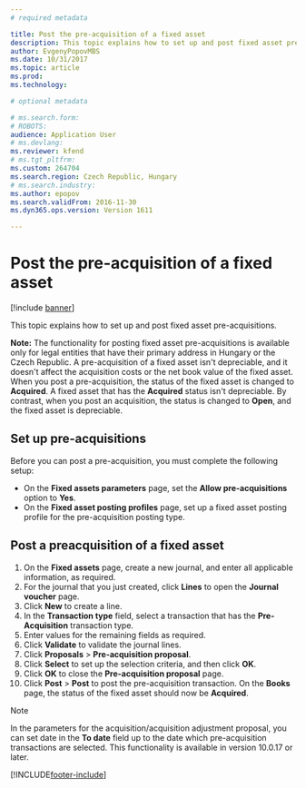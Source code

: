 ```yaml
---
# required metadata

title: Post the pre-acquisition of a fixed asset
description: This topic explains how to set up and post fixed asset pre-acquisitions.
author: EvgenyPopovMBS
ms.date: 10/31/2017
ms.topic: article
ms.prod: 
ms.technology: 

# optional metadata

# ms.search.form: 
# ROBOTS: 
audience: Application User
# ms.devlang: 
ms.reviewer: kfend
# ms.tgt_pltfrm: 
ms.custom: 264704
ms.search.region: Czech Republic, Hungary
# ms.search.industry: 
ms.author: epopov
ms.search.validFrom: 2016-11-30
ms.dyn365.ops.version: Version 1611

---
```


# Post the pre-acquisition of a fixed asset

[!include [banner](../includes/banner.md)]

This topic explains how to set up and post fixed asset pre-acquisitions.

**Note:** The functionality for posting fixed asset pre-acquisitions is available only for legal entities that have their primary address in Hungary or the Czech Republic. A pre-acquisition of a fixed asset isn't depreciable, and it doesn't affect the acquisition costs or the net book value of the fixed asset. When you post a pre-acquisition, the status of the fixed asset is changed to **Acquired**. A fixed asset that has the **Acquired** status isn't depreciable. By contrast, when you post an acquisition, the status is changed to **Open**, and the fixed asset is depreciable.

## Set up pre-acquisitions
Before you can post a pre-acquisition, you must complete the following setup:

-   On the **Fixed assets parameters** page, set the **Allow pre-acquisitions** option to **Yes**.
-   On the **Fixed asset posting profiles** page, set up a fixed asset posting profile for the pre-acquisition posting type.

## Post a preacquisition of a fixed asset
1.  On the **Fixed assets** page, create a new journal, and enter all applicable information, as required.
2.  For the journal that you just created, click **Lines** to open the **Journal voucher** page.
3.  Click **New** to create a line.
4.  In the **Transaction type** field, select a transaction that has the **Pre-Acquisition** transaction type.
5.  Enter values for the remaining fields as required.
6.  Click **Validate** to validate the journal lines.
7.  Click **Proposals** &gt; **Pre-acquisition proposal**.
8.  Click **Select** to set up the selection criteria, and then click **OK**.
9.  Click **OK** to close the **Pre-acquisition proposal** page.
10. Click **Post** &gt; **Post** to post the pre-acquisition transaction. On the **Books** page, the status of the fixed asset should now be **Acquired**.

  > [!NOTE]
  > In the parameters for the acquisition/acquisition adjustment proposal, you can set date in the **To date** field up to the date which pre-acquisition transactions are selected.
  > This functionality is available in version 10.0.17 or later.


[!INCLUDE[footer-include](../../includes/footer-banner.md)]